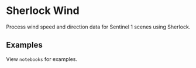 # Sherlock Wind
Process wind speed and direction data for Sentinel 1 scenes using Sherlock.

## Examples
View `notebooks` for examples.
